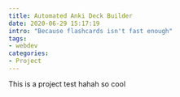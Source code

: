 ```yaml
---
title: Automated Anki Deck Builder
date: 2020-06-29 15:17:19
intro: "Because flashcards isn't fast enough"
tags:
- webdev
categories: 
- Project
---
```


This is a project test hahah so cool